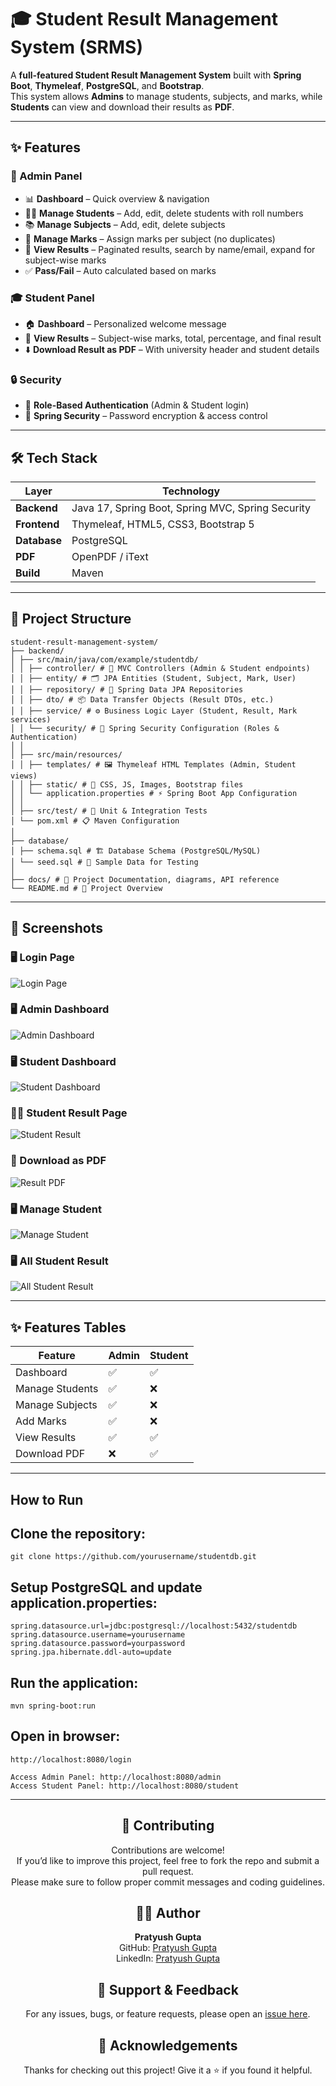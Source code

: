 # 🎓 Student Result Management System (SRMS)

A **full-featured Student Result Management System** built with **Spring Boot**, **Thymeleaf**, **PostgreSQL**, and **Bootstrap**.  
This system allows **Admins** to manage students, subjects, and marks, while **Students** can view and download their results as **PDF**.  

---

## ✨ Features

### 🔑 Admin Panel
- 📊 **Dashboard** – Quick overview & navigation  
- 👨‍🎓 **Manage Students** – Add, edit, delete students with roll numbers  
- 📚 **Manage Subjects** – Add, edit, delete subjects  
- 📝 **Manage Marks** – Assign marks per subject (no duplicates)  
- 📖 **View Results** – Paginated results, search by name/email, expand for subject-wise marks  
- ✅ **Pass/Fail** – Auto calculated based on marks  

### 🎓 Student Panel
- 🏠 **Dashboard** – Personalized welcome message  
- 📄 **View Results** – Subject-wise marks, total, percentage, and final result  
- ⬇️ **Download Result as PDF** – With university header and student details  

### 🔒 Security
- 👤 **Role-Based Authentication** (Admin & Student login)  
- 🔑 **Spring Security** – Password encryption & access control  

---

## 🛠 Tech Stack

| Layer       | Technology |
|-------------|------------|
| **Backend** | Java 17, Spring Boot, Spring MVC, Spring Security |
| **Frontend**| Thymeleaf, HTML5, CSS3, Bootstrap 5 |
| **Database**| PostgreSQL |
| **PDF**     | OpenPDF / iText |
| **Build**   | Maven |

---

## 📂 Project Structure

```plaintext
student-result-management-system/
├── backend/
│ ├── src/main/java/com/example/studentdb/
│ │ ├── controller/ # 🎯 MVC Controllers (Admin & Student endpoints)
│ │ ├── entity/ # 🗂 JPA Entities (Student, Subject, Mark, User)
│ │ ├── repository/ # 💾 Spring Data JPA Repositories
│ │ ├── dto/ # 📦 Data Transfer Objects (Result DTOs, etc.)
│ │ ├── service/ # ⚙️ Business Logic Layer (Student, Result, Mark services)
│ │ └── security/ # 🔐 Spring Security Configuration (Roles & Authentication)
│ │
│ ├── src/main/resources/
│ │ ├── templates/ # 🖼 Thymeleaf HTML Templates (Admin, Student views)
│ │ ├── static/ # 🎨 CSS, JS, Images, Bootstrap files
│ │ └── application.properties # ⚡ Spring Boot App Configuration
│ │
│ ├── src/test/ # 🧪 Unit & Integration Tests
│ └── pom.xml # 📋 Maven Configuration
│
├── database/
│ ├── schema.sql # 🏗 Database Schema (PostgreSQL/MySQL)
│ └── seed.sql # 🌱 Sample Data for Testing
│
├── docs/ # 📘 Project Documentation, diagrams, API reference
└── README.md # 📄 Project Overview

```
---
## 📸 Screenshots

### 🖥 Login Page
![Login Page](login.png)

### 🖥 Admin Dashboard
![Admin Dashboard](admin-dashboard.png)

### 🖥 Student Dashboard
![Student Dashboard](student-dashboard.png)

### 👨‍🎓 Student Result Page
![Student Result](student-result.png)

### 📄 Download as PDF
![Result PDF](result-pdf.png)

### 🖥 Manage Student
![Manage Student](manage-student.png)

### 🖥 All Student Result
![All Student Result](all-student-result.png)

---

## ✨ Features Tables

| Feature         | Admin | Student |
| --------------- | ----- | ------- |
| Dashboard       | ✅     | ✅       |
| Manage Students | ✅     | ❌       |
| Manage Subjects | ✅     | ❌       |
| Add Marks       | ✅     | ❌       |
| View Results    | ✅     | ✅       |
| Download PDF    | ❌     | ✅       |

---

## How to Run

## Clone the repository:
```
git clone https://github.com/yourusername/studentdb.git
```

## Setup PostgreSQL and update application.properties:
```
spring.datasource.url=jdbc:postgresql://localhost:5432/studentdb
spring.datasource.username=yourusername
spring.datasource.password=yourpassword
spring.jpa.hibernate.ddl-auto=update
```

## Run the application:
```
mvn spring-boot:run
```

## Open in browser:
```
http://localhost:8080/login
```
```
Access Admin Panel: http://localhost:8080/admin
Access Student Panel: http://localhost:8080/student
```
---

<h2 align="center">🤝 Contributing</h2>
<p align="center">
Contributions are welcome!<br>
If you’d like to improve this project, feel free to fork the repo and submit a pull request.<br>
Please make sure to follow proper commit messages and coding guidelines.
</p>


<h2 align="center">👨‍💻 Author</h2>
<p align="center">
<strong>Pratyush Gupta</strong><br>
GitHub: <a href="https://github.com/pratyushgupta2396">Pratyush Gupta</a><br>
LinkedIn: <a href="https://www.linkedin.com/in/pratyushgupta2396/">Pratyush Gupta</a>
</p>

<h2 align="center">💬 Support & Feedback</h2>
<p align="center">
For any issues, bugs, or feature requests, please open an <a href="../../issues">issue here</a>.
</p>

<h2 align="center">🙌 Acknowledgements</h2>
<p align="center">Thanks for checking out this project! Give it a ⭐ if you found it helpful.</p>












